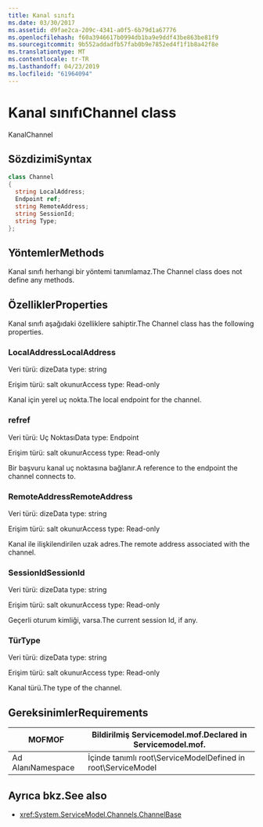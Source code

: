 ```yaml
---
title: Kanal sınıfı
ms.date: 03/30/2017
ms.assetid: d9fae2ca-209c-4341-a0f5-6b79d1a67776
ms.openlocfilehash: f60a3946617b0994db1ba9e9ddf43be863be81f9
ms.sourcegitcommit: 9b552addadfb57fab0b9e7852ed4f1f1b8a42f8e
ms.translationtype: MT
ms.contentlocale: tr-TR
ms.lasthandoff: 04/23/2019
ms.locfileid: "61964094"
---
```

# <a name="channel-class"></a><span data-ttu-id="0c5e7-102">Kanal sınıfı</span><span class="sxs-lookup"><span data-stu-id="0c5e7-102">Channel class</span></span>
<span data-ttu-id="0c5e7-103">Kanal</span><span class="sxs-lookup"><span data-stu-id="0c5e7-103">Channel</span></span>  
  
## <a name="syntax"></a><span data-ttu-id="0c5e7-104">Sözdizimi</span><span class="sxs-lookup"><span data-stu-id="0c5e7-104">Syntax</span></span>  
  
```csharp
class Channel  
{  
  string LocalAddress;  
  Endpoint ref;  
  string RemoteAddress;  
  string SessionId;  
  string Type;  
};  
```  
  
## <a name="methods"></a><span data-ttu-id="0c5e7-105">Yöntemler</span><span class="sxs-lookup"><span data-stu-id="0c5e7-105">Methods</span></span>  
 <span data-ttu-id="0c5e7-106">Kanal sınıfı herhangi bir yöntemi tanımlamaz.</span><span class="sxs-lookup"><span data-stu-id="0c5e7-106">The Channel class does not define any methods.</span></span>  
  
## <a name="properties"></a><span data-ttu-id="0c5e7-107">Özellikler</span><span class="sxs-lookup"><span data-stu-id="0c5e7-107">Properties</span></span>  
 <span data-ttu-id="0c5e7-108">Kanal sınıfı aşağıdaki özelliklere sahiptir.</span><span class="sxs-lookup"><span data-stu-id="0c5e7-108">The Channel class has the following properties.</span></span>  
  
### <a name="localaddress"></a><span data-ttu-id="0c5e7-109">LocalAddress</span><span class="sxs-lookup"><span data-stu-id="0c5e7-109">LocalAddress</span></span>  
 <span data-ttu-id="0c5e7-110">Veri türü: dize</span><span class="sxs-lookup"><span data-stu-id="0c5e7-110">Data type: string</span></span>  
  
 <span data-ttu-id="0c5e7-111">Erişim türü: salt okunur</span><span class="sxs-lookup"><span data-stu-id="0c5e7-111">Access type: Read-only</span></span>  
  
 <span data-ttu-id="0c5e7-112">Kanal için yerel uç nokta.</span><span class="sxs-lookup"><span data-stu-id="0c5e7-112">The local endpoint for the channel.</span></span>  
  
### <a name="ref"></a><span data-ttu-id="0c5e7-113">ref</span><span class="sxs-lookup"><span data-stu-id="0c5e7-113">ref</span></span>  
 <span data-ttu-id="0c5e7-114">Veri türü: Uç Noktası</span><span class="sxs-lookup"><span data-stu-id="0c5e7-114">Data type: Endpoint</span></span>  
  
 <span data-ttu-id="0c5e7-115">Erişim türü: salt okunur</span><span class="sxs-lookup"><span data-stu-id="0c5e7-115">Access type: Read-only</span></span>  
  
 <span data-ttu-id="0c5e7-116">Bir başvuru kanal uç noktasına bağlanır.</span><span class="sxs-lookup"><span data-stu-id="0c5e7-116">A reference to the endpoint the channel connects to.</span></span>  
  
### <a name="remoteaddress"></a><span data-ttu-id="0c5e7-117">RemoteAddress</span><span class="sxs-lookup"><span data-stu-id="0c5e7-117">RemoteAddress</span></span>  
 <span data-ttu-id="0c5e7-118">Veri türü: dize</span><span class="sxs-lookup"><span data-stu-id="0c5e7-118">Data type: string</span></span>  
  
 <span data-ttu-id="0c5e7-119">Erişim türü: salt okunur</span><span class="sxs-lookup"><span data-stu-id="0c5e7-119">Access type: Read-only</span></span>  
  
 <span data-ttu-id="0c5e7-120">Kanal ile ilişkilendirilen uzak adres.</span><span class="sxs-lookup"><span data-stu-id="0c5e7-120">The remote address associated with the channel.</span></span>  
  
### <a name="sessionid"></a><span data-ttu-id="0c5e7-121">SessionId</span><span class="sxs-lookup"><span data-stu-id="0c5e7-121">SessionId</span></span>  
 <span data-ttu-id="0c5e7-122">Veri türü: dize</span><span class="sxs-lookup"><span data-stu-id="0c5e7-122">Data type: string</span></span>  
  
 <span data-ttu-id="0c5e7-123">Erişim türü: salt okunur</span><span class="sxs-lookup"><span data-stu-id="0c5e7-123">Access type: Read-only</span></span>  
  
 <span data-ttu-id="0c5e7-124">Geçerli oturum kimliği, varsa.</span><span class="sxs-lookup"><span data-stu-id="0c5e7-124">The current session Id, if any.</span></span>  
  
### <a name="type"></a><span data-ttu-id="0c5e7-125">Tür</span><span class="sxs-lookup"><span data-stu-id="0c5e7-125">Type</span></span>  
 <span data-ttu-id="0c5e7-126">Veri türü: dize</span><span class="sxs-lookup"><span data-stu-id="0c5e7-126">Data type: string</span></span>  
  
 <span data-ttu-id="0c5e7-127">Erişim türü: salt okunur</span><span class="sxs-lookup"><span data-stu-id="0c5e7-127">Access type: Read-only</span></span>  
  
 <span data-ttu-id="0c5e7-128">Kanal türü.</span><span class="sxs-lookup"><span data-stu-id="0c5e7-128">The type of the channel.</span></span>  
  
## <a name="requirements"></a><span data-ttu-id="0c5e7-129">Gereksinimler</span><span class="sxs-lookup"><span data-stu-id="0c5e7-129">Requirements</span></span>  
  
|<span data-ttu-id="0c5e7-130">MOF</span><span class="sxs-lookup"><span data-stu-id="0c5e7-130">MOF</span></span>|<span data-ttu-id="0c5e7-131">Bildirilmiş Servicemodel.mof.</span><span class="sxs-lookup"><span data-stu-id="0c5e7-131">Declared in Servicemodel.mof.</span></span>|  
|---------|-----------------------------------|  
|<span data-ttu-id="0c5e7-132">Ad Alanı</span><span class="sxs-lookup"><span data-stu-id="0c5e7-132">Namespace</span></span>|<span data-ttu-id="0c5e7-133">İçinde tanımlı root\ServiceModel</span><span class="sxs-lookup"><span data-stu-id="0c5e7-133">Defined in root\ServiceModel</span></span>|  
  
## <a name="see-also"></a><span data-ttu-id="0c5e7-134">Ayrıca bkz.</span><span class="sxs-lookup"><span data-stu-id="0c5e7-134">See also</span></span>

- <xref:System.ServiceModel.Channels.ChannelBase>

